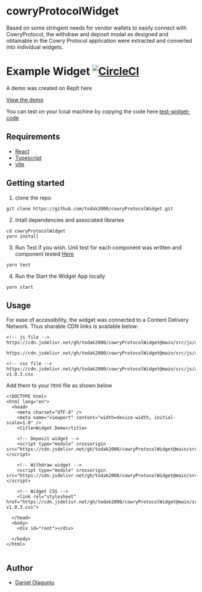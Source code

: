# cowryProtocolWidget

Based on some stringent needs for vendor wallets to easily connect with CowryProtocol, the withdraw and deposit modal as designed and obtainable in the Cowry Protocol application were extracted and converted into individual widgets.

# Example Widget [![CircleCI](https://dl.circleci.com/status-badge/img/gh/todak2000/cowryProtocolWidget/tree/main.svg?style=svg)](https://dl.circleci.com/status-badge/redirect/gh/todak2000/cowryProtocolWidget/tree/main)

A demo was created on Replt here

[View the demo](https://widget.todak2000.repl.co/)

You can test on your lcoal machine by copying the code here [test-widget-code](https://github.com/todak2000/cowryProtocolWidget/blob/main/TestWidget/index.html)

## Requirements

- [React](https://reactjs.org/)
- [Typescript](https://www.typescriptlang.org/)
- [vite](https://vitejs.dev/)

## Getting started

1. clone the repo

```
git clone https://github.com/todak2000/cowryProtocolWidget.git
```

2. Intall dependencies and associated libraries

```
cd cowryProtocolWidget
yarn install
```

3. Run Test if you wish. Unit test for each component was written and component tested [Here](https://github.com/todak2000/cowryProtocolWidget/tree/main/src/__tests__)

```
yarn test
```

4. Run the Start the Widget App locally

```
yarn start
```

## Usage

For ease of accessibility, the widget was connected to a Content Delivery Network. Thus sharable CDN links is available below:

```
<!-- js file -->
https://cdn.jsdelivr.net/gh/todak2000/cowryProtocolWidget@main/src/js/assets/withdraw.js

https://cdn.jsdelivr.net/gh/todak2000/cowryProtocolWidget@main/src/js/assets/deposit.js

<!-- css file -->
https://cdn.jsdelivr.net/gh/todak2000/cowryProtocolWidget@main/src/js/assets/index-v1.0.3.css
```

Add them to your html file as shown below

```
<!DOCTYPE html>
<html lang="en">
  <head>
    <meta charset="UTF-8" />
    <meta name="viewport" content="width=device-width, initial-scale=1.0" />
    <title>Widget Demo</title>

    <!-- Deposit widget -->
    <script type="module" crossorigin src="https://cdn.jsdelivr.net/gh/todak2000/cowryProtocolWidget@main/src/js/assets/deposit.js"></script>

    <!-- Withdraw widget -->
    <script type="module" crossorigin src="https://cdn.jsdelivr.net/gh/todak2000/cowryProtocolWidget@main/src/js/assets/withdraw.js"></script>

    <!-- Widget CSS -->
    <link rel="stylesheet" href="https://cdn.jsdelivr.net/gh/todak2000/cowryProtocolWidget@main/src/js/assets/index-v1.0.3.css">

  </head>
  <body>
    <div id="root"></div>

  </body>
</html>


```

## Author

- [Daniel Olagunju](https://github.com/todak2000)
